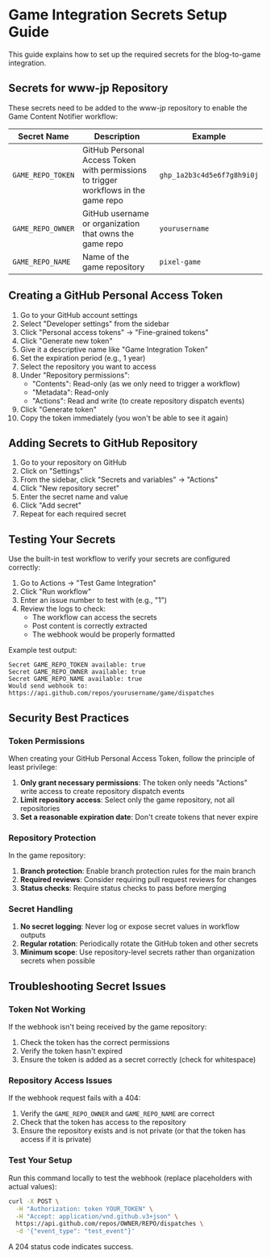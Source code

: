 # Game Integration Secrets Setup Guide

This guide explains how to set up the required secrets for the blog-to-game integration.

## Secrets for www-jp Repository

These secrets need to be added to the www-jp repository to enable the Game Content Notifier workflow:

| Secret Name | Description | Example |
|-------------|-------------|---------|
| `GAME_REPO_TOKEN` | GitHub Personal Access Token with permissions to trigger workflows in the game repo | `ghp_1a2b3c4d5e6f7g8h9i0j` |
| `GAME_REPO_OWNER` | GitHub username or organization that owns the game repo | `yourusername` |
| `GAME_REPO_NAME` | Name of the game repository | `pixel-game` |

## Creating a GitHub Personal Access Token

1. Go to your GitHub account settings
2. Select "Developer settings" from the sidebar
3. Click "Personal access tokens" → "Fine-grained tokens"
4. Click "Generate new token"
5. Give it a descriptive name like "Game Integration Token"
6. Set the expiration period (e.g., 1 year)
7. Select the repository you want to access
8. Under "Repository permissions":
   - "Contents": Read-only (as we only need to trigger a workflow)
   - "Metadata": Read-only
   - "Actions": Read and write (to create repository dispatch events)
9. Click "Generate token"
10. Copy the token immediately (you won't be able to see it again)

## Adding Secrets to GitHub Repository

1. Go to your repository on GitHub
2. Click on "Settings"
3. From the sidebar, click "Secrets and variables" → "Actions"
4. Click "New repository secret"
5. Enter the secret name and value
6. Click "Add secret"
7. Repeat for each required secret

## Testing Your Secrets

Use the built-in test workflow to verify your secrets are configured correctly:

1. Go to Actions → "Test Game Integration"
2. Click "Run workflow"
3. Enter an issue number to test with (e.g., "1")
4. Review the logs to check:
   - The workflow can access the secrets
   - Post content is correctly extracted
   - The webhook would be properly formatted

Example test output:
```
Secret GAME_REPO_TOKEN available: true
Secret GAME_REPO_OWNER available: true
Secret GAME_REPO_NAME available: true
Would send webhook to: https://api.github.com/repos/yourusername/game/dispatches
```

## Security Best Practices

### Token Permissions

When creating your GitHub Personal Access Token, follow the principle of least privilege:

1. **Only grant necessary permissions**: The token only needs "Actions" write access to create repository dispatch events
2. **Limit repository access**: Select only the game repository, not all repositories
3. **Set a reasonable expiration date**: Don't create tokens that never expire

### Repository Protection

In the game repository:

1. **Branch protection**: Enable branch protection rules for the main branch
2. **Required reviews**: Consider requiring pull request reviews for changes
3. **Status checks**: Require status checks to pass before merging

### Secret Handling

1. **No secret logging**: Never log or expose secret values in workflow outputs
2. **Regular rotation**: Periodically rotate the GitHub token and other secrets
3. **Minimum scope**: Use repository-level secrets rather than organization secrets when possible

## Troubleshooting Secret Issues

### Token Not Working

If the webhook isn't being received by the game repository:

1. Check the token has the correct permissions
2. Verify the token hasn't expired
3. Ensure the token is added as a secret correctly (check for whitespace)

### Repository Access Issues

If the webhook request fails with a 404:

1. Verify the `GAME_REPO_OWNER` and `GAME_REPO_NAME` are correct
2. Check that the token has access to the repository
3. Ensure the repository exists and is not private (or that the token has access if it is private)

### Test Your Setup

Run this command locally to test the webhook (replace placeholders with actual values):

```bash
curl -X POST \
  -H "Authorization: token YOUR_TOKEN" \
  -H "Accept: application/vnd.github.v3+json" \
  https://api.github.com/repos/OWNER/REPO/dispatches \
  -d '{"event_type": "test_event"}'
```

A 204 status code indicates success.